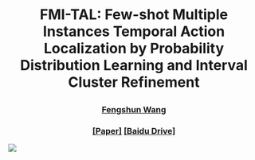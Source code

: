 # <p align="center"> FMI-TAL: Few-shot Multiple Instances Temporal Action Localization by Probability Distribution Learning and Interval Cluster Refinement </p>
### <p align="center"> [Fengshun Wang](https://github.com/ycwfs) </p>

### <p align="center"> [[Paper]]() [[Baidu Drive]]() </p>


![](.asset/alcnb.jpg)
